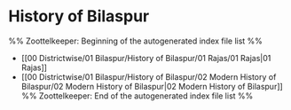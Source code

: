 # History of Bilaspur
%% Zoottelkeeper: Beginning of the autogenerated index file list  %%
-  [[00 Districtwise/01 Bilaspur/History of Bilaspur/01 Rajas/01 Rajas|01 Rajas]]
-  [[00 Districtwise/01 Bilaspur/History of Bilaspur/02 Modern History of Bilaspur/02 Modern History of Bilaspur|02 Modern History of Bilaspur]]
%% Zoottelkeeper: End of the autogenerated index file list  %%
